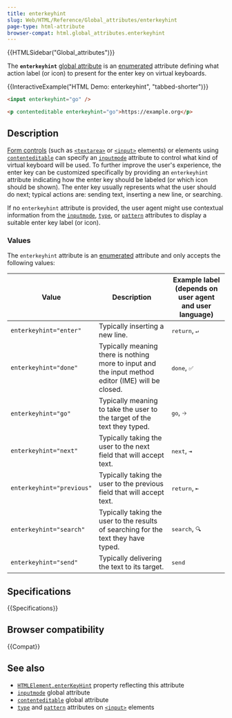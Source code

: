 ```yaml
---
title: enterkeyhint
slug: Web/HTML/Reference/Global_attributes/enterkeyhint
page-type: html-attribute
browser-compat: html.global_attributes.enterkeyhint
---
```


{{HTMLSidebar("Global_attributes")}}

The **`enterkeyhint`** [global attribute](/en-US/docs/Web/HTML/Reference/Global_attributes)
is an [enumerated](/en-US/docs/Glossary/Enumerated) attribute defining what action label (or icon) to present for the enter key on virtual keyboards.

{{InteractiveExample("HTML Demo: enterkeyhint", "tabbed-shorter")}}

```html interactive-example
<input enterkeyhint="go" />

<p contenteditable enterkeyhint="go">https://example.org</p>
```

## Description

[Form controls](/en-US/docs/Learn_web_development/Extensions/Forms) (such as [`<textarea>`](/en-US/docs/Web/HTML/Reference/Element/textarea)
or [`<input>`](/en-US/docs/Web/HTML/Reference/Element/input) elements) or elements using
[`contenteditable`](/en-US/docs/Web/HTML/Reference/Global_attributes/contenteditable) can specify an
[`inputmode`](/en-US/docs/Web/HTML/Reference/Global_attributes/inputmode) attribute to control what kind of virtual keyboard
will be used. To further improve the user's experience, the enter key can be customized specifically by providing an `enterkeyhint`
attribute indicating how the enter key should be labeled (or which icon should be shown). The enter key usually
represents what the user should do next; typical actions are: sending text, inserting a new line, or searching.

If no `enterkeyhint` attribute is provided, the user agent might use contextual information from the
[`inputmode`](/en-US/docs/Web/HTML/Reference/Global_attributes/inputmode),
[`type`](/en-US/docs/Web/HTML/Reference/Element/input#input_types),
or [`pattern`](/en-US/docs/Web/HTML/Reference/Element/input#pattern)
attributes to display a suitable enter key label (or icon).

### Values

The `enterkeyhint` attribute is an [enumerated](/en-US/docs/Glossary/Enumerated) attribute and only accepts the following values:

<table class="no-markdown">
  <thead>
    <tr>
      <th>Value</th>
      <th>Description</th>
      <th>Example label (depends on user agent and user language)</th>
    </tr>
  </thead>
  <tbody>
    <tr>
      <td><code>enterkeyhint="enter"</code></td>
      <td>Typically inserting a new line.</td>
      <td><kbd>return</kbd>, <kbd>↵</kbd></td>
    </tr>
    <tr>
      <td><code>enterkeyhint="done"</code></td>
      <td>Typically meaning there is nothing more to input and the input method editor (IME) will be closed.</td>
      <td><kbd>done</kbd>, <kbd>✅</kbd></td>
    </tr>
    <tr>
      <td><code>enterkeyhint="go"</code></td>
      <td>Typically meaning to take the user to the target of the text they typed.</td>
      <td><kbd>go</kbd>, <kbd>🡢</kbd></td>
    </tr>
    <tr>
      <td><code>enterkeyhint="next"</code></td>
      <td>Typically taking the user to the next field that will accept text.</td>
      <td><kbd>next</kbd>, <kbd>⇥</kbd></td>
    </tr>
    <tr>
      <td><code>enterkeyhint="previous"</code></td>
      <td>Typically taking the user to the previous field that will accept text.</td>
      <td><kbd>return</kbd>, <kbd>⇤</kbd></td>
    </tr>
    <tr>
      <td><code>enterkeyhint="search"</code></td>
      <td>Typically taking the user to the results of searching for the text they have typed.</td>
      <td><kbd>search</kbd>, <kbd>🔍</kbd></td>
    </tr>
    <tr>
      <td><code>enterkeyhint="send"</code></td>
      <td>Typically delivering the text to its target.</td>
      <td><kbd>send</kbd></td>
    </tr>
  </tbody>
</table>

## Specifications

{{Specifications}}

## Browser compatibility

{{Compat}}

## See also

- [`HTMLElement.enterKeyHint`](/en-US/docs/Web/API/HTMLElement/enterKeyHint) property reflecting this attribute
- [`inputmode`](/en-US/docs/Web/HTML/Reference/Global_attributes/inputmode) global attribute
- [`contenteditable`](/en-US/docs/Web/HTML/Reference/Global_attributes/contenteditable) global attribute
- [`type`](/en-US/docs/Web/HTML/Reference/Element/input#input_types) and
  [`pattern`](/en-US/docs/Web/HTML/Reference/Element/input#pattern) attributes on
  [`<input>`](/en-US/docs/Web/HTML/Reference/Element/input) elements
